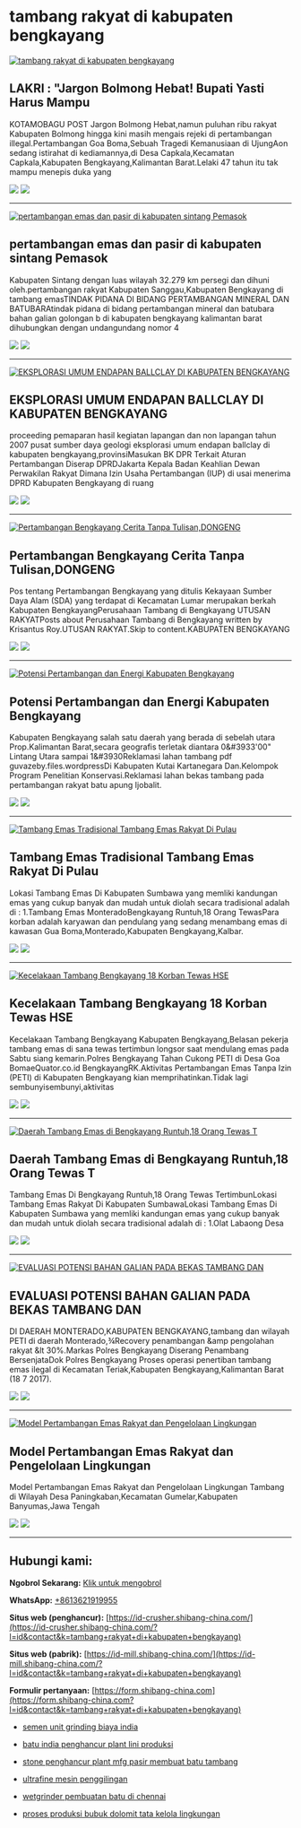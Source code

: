 # tambang rakyat di kabupaten bengkayang

<a href="https://swt.shibang-china.com/?l=id&img&k=tambang+rakyat+di+kabupaten+bengkayang" target="_blank">![tambang rakyat di kabupaten bengkayang](http://static.shibang-china.com/all-800x300/617.jpg)</a>

## LAKRI : "Jargon Bolmong Hebat! Bupati Yasti Harus Mampu
KOTAMOBAGU POST Jargon Bolmong Hebat,namun puluhan ribu rakyat Kabupaten Bolmong hingga kini masih mengais rejeki di pertambangan illegal.Pertambangan Goa Boma,Sebuah Tragedi Kemanusiaan di UjungAon sedang istirahat di kediamannya,di Desa Capkala,Kecamatan Capkala,Kabupaten Bengkayang,Kalimantan Barat.Lelaki 47 tahun itu tak mampu menepis duka yang


<a href="https://whatsapp.shibangsoft.com/WhatsApp.php" target="_blank" title="WhatsApp">![](http://static.shibang-china.com/icon/whatsapp.png)</a> <a href="https://swt.shibang-china.com/?l=id&icon&k=tambang+rakyat+di+kabupaten+bengkayang" target="_blank">![](http://static.shibang-china.com/icon/chat-id.png)</a>

---

<a href="https://swt.shibang-china.com/?l=id&img&k=tambang+rakyat+di+kabupaten+bengkayang" target="_blank">![pertambangan emas dan pasir di kabupaten sintang Pemasok](http://static.shibang-china.com/all-800x300/109.jpg)</a>

## pertambangan emas dan pasir di kabupaten sintang Pemasok
Kabupaten Sintang dengan luas wilayah 32.279 km persegi dan dihuni oleh.pertambangan rakyat Kabupaten Sanggau,Kabupaten Bengkayang di tambang emasTINDAK PIDANA DI BIDANG PERTAMBANGAN MINERAL DAN BATUBARAtindak pidana di bidang pertambangan mineral dan batubara bahan galian golongan b di kabupaten bengkayang kalimantan barat dihubungkan dengan undangundang nomor 4


<a href="https://whatsapp.shibangsoft.com/WhatsApp.php" target="_blank" title="WhatsApp">![](http://static.shibang-china.com/icon/whatsapp.png)</a> <a href="https://swt.shibang-china.com/?l=id&icon&k=tambang+rakyat+di+kabupaten+bengkayang" target="_blank">![](http://static.shibang-china.com/icon/chat-id.png)</a>

---

<a href="https://swt.shibang-china.com/?l=id&img&k=tambang+rakyat+di+kabupaten+bengkayang" target="_blank">![EKSPLORASI UMUM ENDAPAN BALLCLAY DI KABUPATEN BENGKAYANG](http://static.shibang-china.com/all-800x300/418.jpg)</a>

## EKSPLORASI UMUM ENDAPAN BALLCLAY DI KABUPATEN BENGKAYANG
proceeding pemaparan hasil kegiatan lapangan dan non lapangan tahun 2007 pusat sumber daya geologi eksplorasi umum endapan ballclay di kabupaten bengkayang,provinsiMasukan BK DPR Terkait Aturan Pertambangan Diserap DPRDJakarta Kepala Badan Keahlian Dewan Perwakilan Rakyat Dimana Izin Usaha Pertambangan (IUP) di usai menerima DPRD Kabupaten Bengkayang di ruang


<a href="https://whatsapp.shibangsoft.com/WhatsApp.php" target="_blank" title="WhatsApp">![](http://static.shibang-china.com/icon/whatsapp.png)</a> <a href="https://swt.shibang-china.com/?l=id&icon&k=tambang+rakyat+di+kabupaten+bengkayang" target="_blank">![](http://static.shibang-china.com/icon/chat-id.png)</a>

---

<a href="https://swt.shibang-china.com/?l=id&img&k=tambang+rakyat+di+kabupaten+bengkayang" target="_blank">![Pertambangan Bengkayang Cerita Tanpa Tulisan,DONGENG](http://static.shibang-china.com/all-800x300/130.jpg)</a>

## Pertambangan Bengkayang Cerita Tanpa Tulisan,DONGENG
Pos tentang Pertambangan Bengkayang yang ditulis Kekayaan Sumber Daya Alam (SDA) yang terdapat di Kecamatan Lumar merupakan berkah Kabupaten BengkayangPerusahaan Tambang di Bengkayang UTUSAN RAKYATPosts about Perusahaan Tambang di Bengkayang written by Krisantus Roy.UTUSAN RAKYAT.Skip to content.KABUPATEN BENGKAYANG


<a href="https://whatsapp.shibangsoft.com/WhatsApp.php" target="_blank" title="WhatsApp">![](http://static.shibang-china.com/icon/whatsapp.png)</a> <a href="https://swt.shibang-china.com/?l=id&icon&k=tambang+rakyat+di+kabupaten+bengkayang" target="_blank">![](http://static.shibang-china.com/icon/chat-id.png)</a>

---

<a href="https://swt.shibang-china.com/?l=id&img&k=tambang+rakyat+di+kabupaten+bengkayang" target="_blank">![Potensi Pertambangan dan Energi Kabupaten Bengkayang](http://static.shibang-china.com/all-800x300/1348.jpg)</a>

## Potensi Pertambangan dan Energi Kabupaten Bengkayang
Kabupaten Bengkayang salah satu daerah yang berada di sebelah utara Prop.Kalimantan Barat,secara geografis terletak diantara 0&#3933'00" Lintang Utara sampai 1&#3930Reklamasi lahan tambang pdf guvazeby.files.wordpressDi Kabupaten Kutai Kartanegara Dan.Kelompok Program Penelitian Konservasi.Reklamasi lahan bekas tambang pada pertambangan rakyat batu apung Ijobalit.


<a href="https://whatsapp.shibangsoft.com/WhatsApp.php" target="_blank" title="WhatsApp">![](http://static.shibang-china.com/icon/whatsapp.png)</a> <a href="https://swt.shibang-china.com/?l=id&icon&k=tambang+rakyat+di+kabupaten+bengkayang" target="_blank">![](http://static.shibang-china.com/icon/chat-id.png)</a>

---

<a href="https://swt.shibang-china.com/?l=id&img&k=tambang+rakyat+di+kabupaten+bengkayang" target="_blank">![Tambang Emas Tradisional Tambang Emas Rakyat Di Pulau](http://static.shibang-china.com/all-800x300/320.jpg)</a>

## Tambang Emas Tradisional Tambang Emas Rakyat Di Pulau
Lokasi Tambang Emas Di Kabupaten Sumbawa yang memliki kandungan emas yang cukup banyak dan mudah untuk diolah secara tradisional adalah di : 1.Tambang Emas MonteradoBengkayang Runtuh,18 Orang TewasPara korban adalah karyawan dan pendulang yang sedang menambang emas di kawasan Gua Boma,Monterado,Kabupaten Bengkayang,Kalbar.


<a href="https://whatsapp.shibangsoft.com/WhatsApp.php" target="_blank" title="WhatsApp">![](http://static.shibang-china.com/icon/whatsapp.png)</a> <a href="https://swt.shibang-china.com/?l=id&icon&k=tambang+rakyat+di+kabupaten+bengkayang" target="_blank">![](http://static.shibang-china.com/icon/chat-id.png)</a>

---

<a href="https://swt.shibang-china.com/?l=id&img&k=tambang+rakyat+di+kabupaten+bengkayang" target="_blank">![Kecelakaan Tambang Bengkayang 18 Korban Tewas HSE](http://static.shibang-china.com/all-800x300/242.jpg)</a>

## Kecelakaan Tambang Bengkayang 18 Korban Tewas HSE
Kecelakaan Tambang Bengkayang Kabupaten Bengkayang,Belasan pekerja tambang emas di sana tewas tertimbun longsor saat mendulang emas pada Sabtu siang kemarin.Polres Bengkayang Tahan Cukong PETI di Desa Goa BomaeQuator.co.id BengkayangRK.Aktivitas Pertambangan Emas Tanpa Izin (PETI) di Kabupaten Bengkayang kian memprihatinkan.Tidak lagi sembunyisembunyi,aktivitas


<a href="https://whatsapp.shibangsoft.com/WhatsApp.php" target="_blank" title="WhatsApp">![](http://static.shibang-china.com/icon/whatsapp.png)</a> <a href="https://swt.shibang-china.com/?l=id&icon&k=tambang+rakyat+di+kabupaten+bengkayang" target="_blank">![](http://static.shibang-china.com/icon/chat-id.png)</a>

---

<a href="https://swt.shibang-china.com/?l=id&img&k=tambang+rakyat+di+kabupaten+bengkayang" target="_blank">![Daerah Tambang Emas di Bengkayang Runtuh,18 Orang Tewas T](http://static.shibang-china.com/all-800x300/318.jpg)</a>

## Daerah Tambang Emas di Bengkayang Runtuh,18 Orang Tewas T
Tambang Emas Di Bengkayang Runtuh,18 Orang Tewas TertimbunLokasi Tambang Emas Rakyat Di Kabupaten SumbawaLokasi Tambang Emas Di Kabupaten Sumbawa yang memliki kandungan emas yang cukup banyak dan mudah untuk diolah secara tradisional adalah di : 1.Olat Labaong Desa


<a href="https://whatsapp.shibangsoft.com/WhatsApp.php" target="_blank" title="WhatsApp">![](http://static.shibang-china.com/icon/whatsapp.png)</a> <a href="https://swt.shibang-china.com/?l=id&icon&k=tambang+rakyat+di+kabupaten+bengkayang" target="_blank">![](http://static.shibang-china.com/icon/chat-id.png)</a>

---

<a href="https://swt.shibang-china.com/?l=id&img&k=tambang+rakyat+di+kabupaten+bengkayang" target="_blank">![EVALUASI POTENSI BAHAN GALIAN PADA BEKAS TAMBANG DAN](http://static.shibang-china.com/all-800x300/597.jpg)</a>

## EVALUASI POTENSI BAHAN GALIAN PADA BEKAS TAMBANG DAN
DI DAERAH MONTERADO,KABUPATEN BENGKAYANG,tambang dan wilayah PETI di daerah Monterado,¾Recovery penambangan &amp pengolahan rakyat &lt 30%.Markas Polres Bengkayang Diserang Penambang BersenjataDok Polres Bengkayang Proses operasi penertiban tambang emas ilegal di Kecamatan Teriak,Kabupaten Bengkayang,Kalimantan Barat (18 7 2017).


<a href="https://whatsapp.shibangsoft.com/WhatsApp.php" target="_blank" title="WhatsApp">![](http://static.shibang-china.com/icon/whatsapp.png)</a> <a href="https://swt.shibang-china.com/?l=id&icon&k=tambang+rakyat+di+kabupaten+bengkayang" target="_blank">![](http://static.shibang-china.com/icon/chat-id.png)</a>

---

<a href="https://swt.shibang-china.com/?l=id&img&k=tambang+rakyat+di+kabupaten+bengkayang" target="_blank">![Model Pertambangan Emas Rakyat dan Pengelolaan Lingkungan](http://static.shibang-china.com/all-800x300/1113.jpg)</a>

## Model Pertambangan Emas Rakyat dan Pengelolaan Lingkungan
Model Pertambangan Emas Rakyat dan Pengelolaan Lingkungan Tambang di Wilayah Desa Paningkaban,Kecamatan Gumelar,Kabupaten Banyumas,Jawa Tengah

<a href="https://whatsapp.shibangsoft.com/WhatsApp.php" target="_blank" title="WhatsApp">![](http://static.shibang-china.com/icon/whatsapp.png)</a> <a href="https://swt.shibang-china.com/?l=id&icon&k=tambang+rakyat+di+kabupaten+bengkayang" target="_blank">![](http://static.shibang-china.com/icon/chat-id.png)</a>

---
## Hubungi kami:

**Ngobrol Sekarang:** [Klik untuk mengobrol](https://swt.shibang-china.com?l=id&contact&k=tambang+rakyat+di+kabupaten+bengkayang)

**WhatsApp:**  [+8613621919955](https://whatsapp.shibangsoft.com/WhatsApp.php)

**Situs web (penghancur):** [https://id-crusher.shibang-china.com/](https://id-crusher.shibang-china.com/?l=id&contact&k=tambang+rakyat+di+kabupaten+bengkayang)

**Situs web (pabrik):** [https://id-mill.shibang-china.com/](https://id-mill.shibang-china.com/?l=id&contact&k=tambang+rakyat+di+kabupaten+bengkayang)

**Formulir pertanyaan:** [https://form.shibang-china.com](https://form.shibang-china.com?l=id&contact&k=tambang+rakyat+di+kabupaten+bengkayang)

* [semen unit grinding biaya india](../32/semen%20unit%20grinding%20biaya%20india.md)

* [batu india penghancur plant lini produksi](../33/batu%20india%20penghancur%20plant%20lini%20produksi.md)

* [stone penghancur plant mfg pasir membuat batu tambang](../35/stone%20penghancur%20plant%20mfg%20pasir%20membuat%20batu%20tambang.md)

* [ultrafine mesin penggilingan](../40/ultrafine%20mesin%20penggilingan.md)

* [wetgrinder pembuatan batu di chennai](../40/wetgrinder%20pembuatan%20batu%20di%20chennai.md)

* [proses produksi bubuk dolomit tata kelola lingkungan](../39/proses%20produksi%20bubuk%20dolomit%20tata%20kelola%20lingkungan.md)